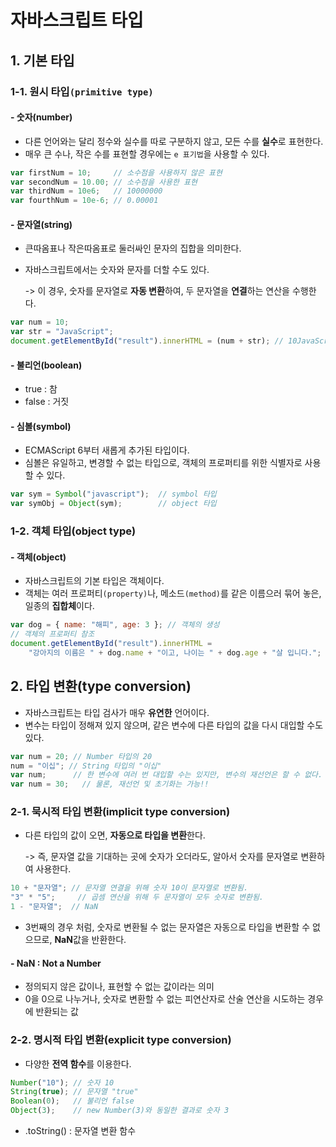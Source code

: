 # 자바스크립트 타입

## 1. 기본 타입

### 1-1. 원시 타입`(primitive type)`

#### - 숫자(number)

- 다른 언어와는 달리 정수와 실수를 따로 구분하지 않고, 모든 수를 **실수**로 표현한다.
- 매우 큰 수나, 작은 수를 표현할 경우에는 `e 표기법`을 사용할 수 있다.

~~~ javascript
var firstNum = 10;     // 소수점을 사용하지 않은 표현
var secondNum = 10.00; // 소수점을 사용한 표현
var thirdNum = 10e6;   // 10000000
var fourthNum = 10e-6; // 0.00001
~~~



#### - 문자열(string)

- 큰따옴표나 작은따옴표로 둘러싸인 문자의 집합을 의미한다.

- 자바스크립트에서는 숫자와 문자를 더할 수도 있다.

  -> 이 경우, 숫자를 문자열로 **자동 변환**하여, 두 문자열을 **연결**하는 연산을 수행한다. 

~~~ javascript
var num = 10;
var str = "JavaScript";
document.getElementById("result").innerHTML = (num + str); // 10JavaScript
~~~



#### - 불리언(boolean)

- true : 참
- false : 거짓



#### - 심볼(symbol)

- ECMAScript 6부터 새롭게 추가된 타입이다.
- 심볼은 유일하고, 변경할 수 없는 타입으로, 객체의 프로퍼티를 위한 식별자로 사용할 수 있다.

~~~ javascript
var sym = Symbol("javascript");  // symbol 타입
var symObj = Object(sym);        // object 타입
~~~



### 1-2. 객체 타입(object type)

#### - 객체(object)

- 자바스크립트의 기본 타입은 객체이다.
- 객체는 여러 프로퍼티`(property)`나, 메소드`(method)`를 같은 이름으러 묶어 놓은, 일종의 **집합체**이다.

~~~ javascript
var dog = { name: "해피", age: 3 }; // 객체의 생성
// 객체의 프로퍼티 참조
document.getElementById("result").innerHTML =
    "강아지의 이름은 " + dog.name + "이고, 나이는 " + dog.age + "살 입니다.";
~~~





## 2. 타입 변환(type conversion)

- 자바스크립트는 타입 검사가 매우 **유연한** 언어이다.
- 변수는 타입이 정해져 있지 않으며, 같은 변수에 다른 타입의 값을 다시 대입할 수도 있다.

~~~ javascript
var num = 20; // Number 타입의 20
num = "이십"; // String 타입의 "이십"
var num;      // 한 변수에 여러 번 대입할 수는 있지만, 변수의 재선언은 할 수 없다. 재선언문은 무시된다.
var num = 30;	// 물론, 재선언 및 초기화는 가능!!
~~~



### 2-1. 묵시적 타입 변환(implicit type conversion)

- 다른 타입의 값이 오면, **자동으로 타입을 변환**한다.

  -> 즉, 문자열 값을 기대하는 곳에 숫자가 오더라도, 알아서 숫자를 문자열로 변환하여 사용한다.

~~~ javascript
10 + "문자열"; // 문자열 연결을 위해 숫자 10이 문자열로 변환됨.
"3" * "5";     // 곱셈 연산을 위해 두 문자열이 모두 숫자로 변환됨.
1 - "문자열";  // NaN
~~~

- 3번째의 경우 처럼, 숫자로 변환될 수 없는 문자열은 자동으로 타입을 변환할 수 없으므로, **NaN**값을 반환한다.

#### - NaN : Not a Number

- 정의되지 않은 값이나, 표현할 수 없는 값이라는 의미
- 0을 0으로 나누거나, 숫자로 변환할 수 없는 피연산자로 산술 연산을 시도하는 경우에 반환되는 값



### 2-2. 명시적 타입 변환(explicit type conversion)

- 다양한 **전역 함수**를 이용한다.

~~~ javascript
Number("10"); // 숫자 10
String(true); // 문자열 "true"
Boolean(0);   // 불리언 false
Object(3);    // new Number(3)와 동일한 결과로 숫자 3
~~~

- .toString() : 문자열 변환 함수

